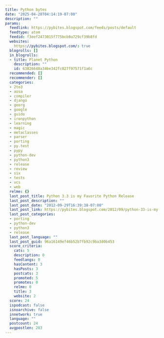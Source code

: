 ```yaml
---
title: Python bytes
date: "2025-04-28T04:14:19-07:00"
description: ""
params:
  feedlink: https://pybites.blogspot.com/feeds/posts/default
  feedtype: atom
  feedid: f3eef2473015f775bcb9a729cf39b8fd
  websites:
    https://pybites.blogspot.com/: true
  blogrolls: []
  in_blogrolls:
  - title: Planet Python
    description: ""
    id: 63826648a34be342fc027f97571f1a6c
  recommended: []
  recommender: []
  categories:
  - 2to3
  - aosa
  - compiler
  - django
  - georg
  - google
  - guido
  - ironpython
  - learning
  - magic
  - metaclasses
  - parser
  - porting
  - py.test
  - pypy
  - python-dev
  - python3
  - release
  - review
  - six
  - tests
  - vcs
  - web
  relme: {}
  last_post_title: Python 3.3 is my Favorite Python Release
  last_post_description: ""
  last_post_date: "2012-09-29T16:39:38-07:00"
  last_post_link: https://pybites.blogspot.com/2012/09/python-33-is-my-favorite-python-release.html
  last_post_categories:
  - porting
  - python-dev
  - python3
  - release
  last_post_language: ""
  last_post_guid: 96a16149ef46b52b7fb92c9ba3d0b453
  score_criteria:
    cats: 5
    description: 0
    feedlangs: 0
    hasContent: 3
    hasPosts: 3
    postcats: 3
    promoted: 5
    promotes: 0
    relme: 0
    title: 3
    website: 2
  score: 24
  ispodcast: false
  isnoarchive: false
  innetwork: true
  language: ""
  postcount: 24
  avgpostlen: 283
---
```


